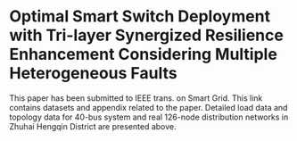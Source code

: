 # Optimal Smart Switch Deployment with Tri-layer Synergized Resilience Enhancement Considering Multiple Heterogeneous Faults
This paper has been submitted to IEEE trans. on Smart Grid. This link contains datasets and appendix related to the paper.
Detailed load data and topology data for 40-bus system and real 126-node distribution networks in Zhuhai Hengqin District are presented above.
